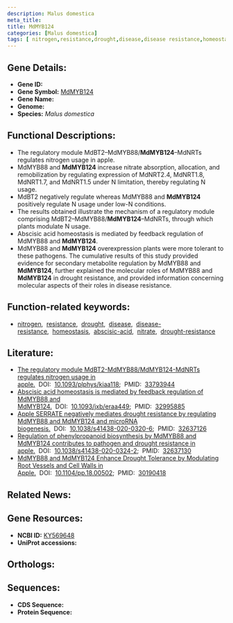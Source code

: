 ```yaml
---
description: Malus domestica
meta_title:
title: MdMYB124
categories: [Malus domestica]
tags: [ nitrogen,resistance,drought,disease,disease resistance,homeostasis,abscisic acid,nitrate,drought resistance ]
---
```


## Gene Details:
- **Gene ID:** []()
- **Gene Symbol:** <u>MdMYB124</u>
- **Gene Name:** 
- **Genome:** []()
- **Species:** *Malus domestica*

## Functional Descriptions:
   - The regulatory module MdBT2–MdMYB88/**MdMYB124**–MdNRTs regulates nitrogen usage in apple.
   - MdMYB88 and **MdMYB124** increase nitrate absorption, allocation, and remobilization by regulating expression of MdNRT2.4, MdNRT1.8, MdNRT1.7, and MdNRT1.5 under N limitation, thereby regulating N usage.
   - MdBT2 negatively regulate whereas MdMYB88 and **MdMYB124** positively regulate N usage under low-N conditions.
   - The results obtained illustrate the mechanism of a regulatory module comprising MdBT2–MdMYB88/**MdMYB124**–MdNRTs, through which plants modulate N usage.
   - Abscisic acid homeostasis is mediated by feedback regulation of MdMYB88 and **MdMYB124**.
   - MdMYB88 and **MdMYB124** overexpression plants were more tolerant to these pathogens. The cumulative results of this study provided evidence for secondary metabolite regulation by MdMYB88 and **MdMYB124**, further explained the molecular roles of MdMYB88 and **MdMYB124** in drought resistance, and provided information concerning molecular aspects of their roles in disease resistance.

## Function-related keywords:
   - [nitrogen](/tags/nitrogen/),&nbsp;&nbsp;[resistance](/tags/resistance/),&nbsp;&nbsp;[drought](/tags/drought/),&nbsp;&nbsp;[disease](/tags/disease/),&nbsp;&nbsp;[disease-resistance](/tags/disease-resistance/),&nbsp;&nbsp;[homeostasis](/tags/homeostasis/),&nbsp;&nbsp;[abscisic-acid](/tags/abscisic-acid/),&nbsp;&nbsp;[nitrate](/tags/nitrate/),&nbsp;&nbsp;[drought-resistance](/tags/drought-resistance/)

## Literature:
   - [The regulatory module MdBT2-MdMYB88/MdMYB124-MdNRTs regulates nitrogen usage in apple.](https://doi.org/10.1093/plphys/kiaa118)&nbsp;&nbsp;DOI:&nbsp;&nbsp;[10.1093/plphys/kiaa118](https://doi.org/10.1093/plphys/kiaa118);&nbsp;&nbsp;PMID:&nbsp;&nbsp;[33793944](https://pubmed.ncbi.nlm.nih.gov/33793944/)
   - [Abscisic acid homeostasis is mediated by feedback regulation of MdMYB88 and MdMYB124.](https://doi.org/10.1093/jxb/eraa449)&nbsp;&nbsp;DOI:&nbsp;&nbsp;[10.1093/jxb/eraa449](https://doi.org/10.1093/jxb/eraa449);&nbsp;&nbsp;PMID:&nbsp;&nbsp;[32995885](https://pubmed.ncbi.nlm.nih.gov/32995885/)
   - [Apple SERRATE negatively mediates drought resistance by regulating MdMYB88 and MdMYB124 and microRNA biogenesis.](https://doi.org/10.1038/s41438-020-0320-6)&nbsp;&nbsp;DOI:&nbsp;&nbsp;[10.1038/s41438-020-0320-6](https://doi.org/10.1038/s41438-020-0320-6);&nbsp;&nbsp;PMID:&nbsp;&nbsp;[32637126](https://pubmed.ncbi.nlm.nih.gov/32637126/)
   - [Regulation of phenylpropanoid biosynthesis by MdMYB88 and MdMYB124 contributes to pathogen and drought resistance in apple.](https://doi.org/10.1038/s41438-020-0324-2)&nbsp;&nbsp;DOI:&nbsp;&nbsp;[10.1038/s41438-020-0324-2](https://doi.org/10.1038/s41438-020-0324-2);&nbsp;&nbsp;PMID:&nbsp;&nbsp;[32637130](https://pubmed.ncbi.nlm.nih.gov/32637130/)
   - [MdMYB88 and MdMYB124 Enhance Drought Tolerance by Modulating Root Vessels and Cell Walls in Apple.](https://doi.org/10.1104/pp.18.00502)&nbsp;&nbsp;DOI:&nbsp;&nbsp;[10.1104/pp.18.00502](https://doi.org/10.1104/pp.18.00502);&nbsp;&nbsp;PMID:&nbsp;&nbsp;[30190418](https://pubmed.ncbi.nlm.nih.gov/30190418/)

## Related News:

## Gene Resources:
- **NCBI ID:**  [KY569648](https://www.ncbi.nlm.nih.gov/gene/?term=KY569648)
- **UniProt accessions:**  [](https://www.uniprot.org/uniprotkb//entry)

## Orthologs:

## Sequences:
- **CDS Sequence:**
- **Protein Sequence:**
